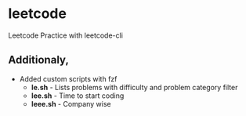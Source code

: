 # leetcode
Leetcode Practice with leetcode-cli

## Additionaly,
* Added custom scripts with fzf
  * **le.sh** - Lists problems with difficulty and problem category filter
  * **lee.sh** - Time to start coding
  * **leee.sh** - Company wise
